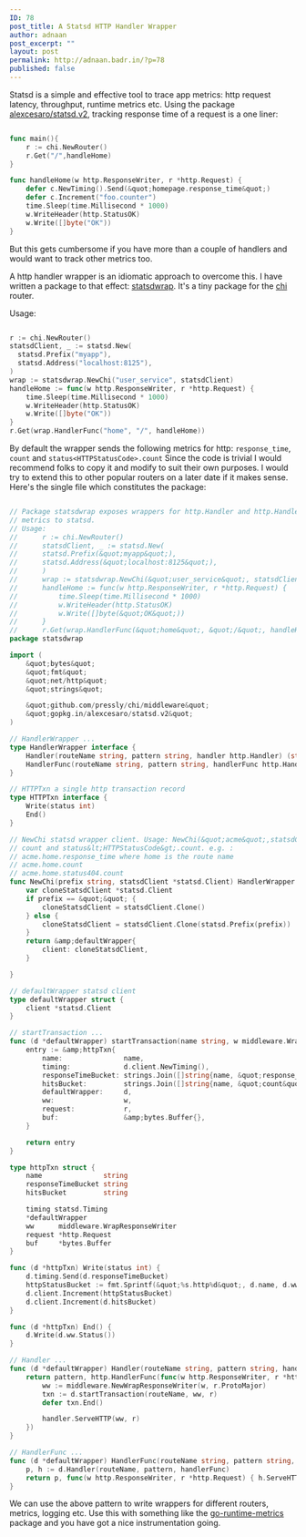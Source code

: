 ```yaml
---
ID: 78
post_title: A Statsd HTTP Handler Wrapper
author: adnaan
post_excerpt: ""
layout: post
permalink: http://adnaan.badr.in/?p=78
published: false
---
```

Statsd is a simple and effective tool to trace app metrics: http request latency, throughput, runtime metrics etc. Using the  package [alexcesaro/statsd.v2](https://godoc.org/gopkg.in/alexcesaro/statsd.v2), tracking response time of a request is a one liner:


```go

func main(){
	r := chi.NewRouter()
	r.Get("/",handleHome)
}

func handleHome(w http.ResponseWriter, r *http.Request) {
	defer c.NewTiming().Send(&quot;homepage.response_time&quot;)
	defer c.Increment("foo.counter")
	time.Sleep(time.Millisecond * 1000)
	w.WriteHeader(http.StatusOK)
	w.Write([]byte("OK"))
}

```

But this gets cumbersome if you have more than a couple of handlers and would want to track other metrics too.

A http handler wrapper is an idiomatic approach to overcome this. I have written a package to that effect: [statsdwrap](https://github.com/adnaan/statsdwrap). It's a tiny package for the [chi](https://github.com/go-chi/chi) router. 

Usage:

  ```go
  
  r := chi.NewRouter()
  statsdClient, _ := statsd.New(
	statsd.Prefix("myapp"),
	statsd.Address("localhost:8125"),
  )
  wrap := statsdwrap.NewChi("user_service", statsdClient)
  handleHome := func(w http.ResponseWriter, r *http.Request) {
	  time.Sleep(time.Millisecond * 1000)
	  w.WriteHeader(http.StatusOK)
	  w.Write([]byte("OK"))
  }
  r.Get(wrap.HandlerFunc("home", "/", handleHome))

```


By default  the wrapper sends the following metrics for http: `response_time`,
`count` and `status<HTTPStatusCode>.count` Since the code is trivial I would recommend folks to copy it and modify to suit their own purposes. I would try to extend this to other popular routers on a later date if it makes sense. Here's the single file which constitutes the package:  

```go

// Package statsdwrap exposes wrappers for http.Handler and http.HandlerFunc which send
// metrics to statsd.
// Usage:
// 		r := chi.NewRouter()
// 		statsdClient, _ := statsd.New(
// 		statsd.Prefix(&quot;myapp&quot;),
// 		statsd.Address(&quot;localhost:8125&quot;),
// 		)
// 		wrap := statsdwrap.NewChi(&quot;user_service&quot;, statsdClient)
// 		handleHome := func(w http.ResponseWriter, r *http.Request) {
// 			time.Sleep(time.Millisecond * 1000)
// 			w.WriteHeader(http.StatusOK)
// 			w.Write([]byte(&quot;OK&quot;))
// 		}
// 		r.Get(wrap.HandlerFunc(&quot;home&quot;, &quot;/&quot;, handleHome))
package statsdwrap

import (
	&quot;bytes&quot;
	&quot;fmt&quot;
	&quot;net/http&quot;
	&quot;strings&quot;

	&quot;github.com/pressly/chi/middleware&quot;
	&quot;gopkg.in/alexcesaro/statsd.v2&quot;
)

// HandlerWrapper ...
type HandlerWrapper interface {
	Handler(routeName string, pattern string, handler http.Handler) (string, http.Handler)
	HandlerFunc(routeName string, pattern string, handlerFunc http.HandlerFunc) (string, http.HandlerFunc)
}

// HTTPTxn a single http transaction record
type HTTPTxn interface {
	Write(status int)
	End()
}

// NewChi statsd wrapper client. Usage: NewChi(&quot;acme&quot;,statsdClient). The wrapper sends the metrics: response_time,
// count and status&lt;HTTPStatusCode&gt;.count. e.g. :
// acme.home.response_time where home is the route name
// acme.home.count
// acme.home.status404.count
func NewChi(prefix string, statsdClient *statsd.Client) HandlerWrapper {
	var cloneStatsdClient *statsd.Client
	if prefix == &quot;&quot; {
		cloneStatsdClient = statsdClient.Clone()
	} else {
		cloneStatsdClient = statsdClient.Clone(statsd.Prefix(prefix))
	}
	return &amp;defaultWrapper{
		client: cloneStatsdClient,
	}

}

// defaultWrapper statsd client
type defaultWrapper struct {
	client *statsd.Client
}

// startTransaction ...
func (d *defaultWrapper) startTransaction(name string, w middleware.WrapResponseWriter, r *http.Request) HTTPTxn {
	entry := &amp;httpTxn{
		name:               name,
		timing:             d.client.NewTiming(),
		responseTimeBucket: strings.Join([]string{name, &quot;response_time&quot;}, &quot;.&quot;),
		hitsBucket:         strings.Join([]string{name, &quot;count&quot;}, &quot;.&quot;),
		defaultWrapper:     d,
		ww:                 w,
		request:            r,
		buf:                &amp;bytes.Buffer{},
	}

	return entry
}

type httpTxn struct {
	name               string
	responseTimeBucket string
	hitsBucket         string

	timing statsd.Timing
	*defaultWrapper
	ww      middleware.WrapResponseWriter
	request *http.Request
	buf     *bytes.Buffer
}

func (d *httpTxn) Write(status int) {
	d.timing.Send(d.responseTimeBucket)
	httpStatusBucket := fmt.Sprintf(&quot;%s.http%d&quot;, d.name, d.ww.Status())
	d.client.Increment(httpStatusBucket)
	d.client.Increment(d.hitsBucket)
}

func (d *httpTxn) End() {
	d.Write(d.ww.Status())
}

// Handler ...
func (d *defaultWrapper) Handler(routeName string, pattern string, handler http.Handler) (string, http.Handler) {
	return pattern, http.HandlerFunc(func(w http.ResponseWriter, r *http.Request) {
		ww := middleware.NewWrapResponseWriter(w, r.ProtoMajor)
		txn := d.startTransaction(routeName, ww, r)
		defer txn.End()

		handler.ServeHTTP(ww, r)
	})
}

// HandlerFunc ...
func (d *defaultWrapper) HandlerFunc(routeName string, pattern string, handlerFunc http.HandlerFunc) (string, http.HandlerFunc) {
	p, h := d.Handler(routeName, pattern, handlerFunc)
	return p, func(w http.ResponseWriter, r *http.Request) { h.ServeHTTP(w, r) }
}

```

We can use the above pattern to write wrappers for different routers, metrics, logging etc. Use this with something like the [go-runtime-metrics](https://github.com/bmhatfield/go-runtime-metrics) package and you have got a nice instrumentation going.